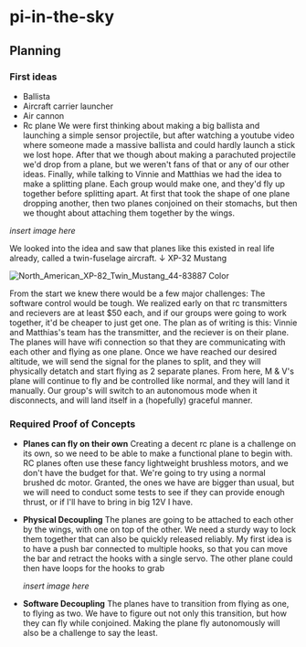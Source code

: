 # pi-in-the-sky

## Planning
### First ideas
- Ballista
- Aircraft carrier launcher
- Air cannon
- Rc plane
We were first thinking about making a big ballista and launching a simple sensor projectile, but after watching a youtube video where someone made a massive ballista and could hardly launch a stick we lost hope.
After that we though about making a parachuted projectile we'd drop from a plane, but we weren't fans of that or any of our other ideas.
Finally, while talking to Vinnie and Matthias we had the idea to make a splitting plane. Each group would make one, and they'd fly up together before splitting apart. At first that took the shape of one plane dropping another, then two planes conjoined on their stomachs, but then we thought about attaching them together by the wings.

*insert image here*

We looked into the idea and saw that planes like this existed in real life already, called a twin-fuselage aircraft.     ↓ XP-32 Mustang

![North_American_XP-82_Twin_Mustang_44-83887 Color](https://github.com/Avanhoo/pi-in-the-sky/assets/113116247/ec0e30a9-d397-42a5-8819-e2bb1b982c01)

From the start we knew there would be a few major challenges: 
The software control would be tough. We realized early on that rc transmitters and recievers are at least $50 each, and if our groups were going to work together, it'd be cheaper to just get one. The plan as of writing is this: Vinnie and Matthias's team has the transmitter, and the reciever is on their plane. The planes will have wifi connection so that they are communicating with each other and flying as one plane. Once we have reached our desired altitude, we will send the signal for the planes to split, and they will physically detatch and start flying as 2 separate planes. From here, M & V's plane will continue to fly and be controlled like normal, and they will land it manually. Our group's will switch to an autonomous mode when it disconnects, and will land itself in a (hopefully) graceful manner. 

### Required Proof of Concepts
- **Planes can fly on their own**
  Creating a decent rc plane is a challenge on its own, so we need to be able to make a functional plane to begin with. RC planes often use these fancy lightweight brushless motors, and we don't have the budget for that. We're going to try using a normal brushed dc motor. Granted, the ones we have are bigger than usual, but we will need to conduct some tests to see if they can provide enough thrust, or if I'll have to bring in big 12V I have.
- **Physical Decoupling**
  The planes are going to be attached to each other by the wings, with one on top of the other. We need a sturdy way to lock them together that can also be quickly released reliably. My first idea is to have a push bar connected to multiple hooks, so that you can move the bar and retract the hooks with a single servo. The other plane could then have loops for the hooks to grab
  
  *insert image here*

- **Software Decoupling**
  The planes have to transition from flying as one, to flying as two. We have to figure out not only this transition, but how they can fly while conjoined. Making the plane fly autonomously will also be a challenge to say the least.
